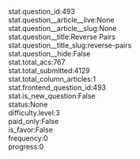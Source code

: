 stat.question_id:493  
stat.question__article__live:None  
stat.question__article__slug:None  
stat.question__title:Reverse Pairs  
stat.question__title_slug:reverse-pairs  
stat.question__hide:False  
stat.total_acs:767  
stat.total_submitted:4129  
stat.total_column_articles:1  
stat.frontend_question_id:493  
stat.is_new_question:False  
status:None  
difficulty.level:3  
paid_only:False  
is_favor:False  
frequency:0  
progress:0  
